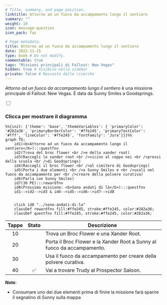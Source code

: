 ```yaml
---
# Title, summary, and page position.
linktitle: Attorno ad un fuoco da accampamento lungo il sentiero
summary: ""
weight: 10
icon: message-question
icon_pack: fas

# Page metadata.
title: Attorno ad un fuoco da accampamento lungo il sentiero
date: 2022-11-15
type: book # Do not modify.
commentable: true
tags: "Missioni principali di Fallout: New Vegas"
hidden: true # Visibile nella sidebar
private: false # Nascosto dalle ricerche
---
```


<div class="fnv">


*Attorno ad un fuoco da accampamento lungo il sentiero* è una missione principale di Fallout: New Vegas. È data da Sunny Smiles a Goodsprings.



<section class="chart-collapse">
<input type="checkbox" name="collapse2" id="handle2">
<h3 class="handle">
<label for="handle2">Clicca per mostrare il diagramma</label>
</h3>
<div class="content">

```mermaid
%%{init: {'theme': 'base', 'themeVariables': { 'primaryColor': '#282a36', 'primaryBorderColor': '#ffe245', 'primaryTextColor': '#fff', 'lineColor': '#ffe245', 'fontFamily': 'Jura'}}}%%
graph TD;
    id1(<b>Attorno ad un fuoco da accampamento lungo il sentiero</b>):::questfnv
    id2(Trova del broc flower <br />e dello xander root)
    id3(Raccogli lo xander root <br />vicino al ceppo nei <br />pressi della scuola <br />di Goodsprings)
    id4(Raccogli il broc flower <br />al cimitero di Goodsprings)
    id5(Porta i due elementi <br />a Sunny Smiles e <br />usali nel fuoco da accampamento per <br />creare della polvere curativa)
    id6(Parla con Sunny Smiles)
    id7(30 PE):::rewardfnv 
    id8(Prossima missione: <b>Sono andati di là</b>):::questfnv
    id1-->id2-->id3 & id4-->id5-->id6-->id7-->id8
    
    
    click id8 "../sono-andati-di-la"
    classDef rewardfnv fill:#ffe245, stroke:#ffe245, color:#282a36;
    classDef questfnv fill:#ffe245, stroke:#ffe245, color:#282a36;
```

</div>
</section>





| Tappe |       Stato        | Descrizione                                                             |
| :---: | :----------------: | ----------------------------------------------------------------------- |
|  10   |                    | Trova un Broc Flower e una Xander Root.                                 |
|  20   |                    | Porta il Broc Flower e la Xander Root a Sunny al fuoco da accampamento. |
|  30   |                    | Usa il fuoco da accampamento per creare della polvere curativa.         |
|  40   | :white_check_mark: | Vai a trovare Trudy al Prospector Saloon.                               |





**Note**:
- Consumare uno dei due elementi prima di finire la missione farà sparire il segnalino di Sunny sulla mappa




